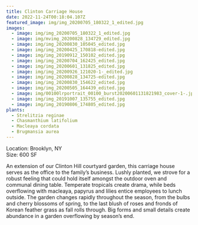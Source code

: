 ```yaml
---
title: Clinton Carriage House
date: 2022-11-24T00:18:04.107Z
featured_image: img/img_20200705_180322_1_edited.jpg
images:
  - image: img/img_20200705_180322_1_edited.jpg
  - image: img/mvimg_20200828_134729_edited.jpg
  - image: img/img_20200830_105045_edited.jpg
  - image: img/img_20200425_170818-edited.jpg
  - image: img/img_20190912_150102_edited.jpg
  - image: img/img_20200704_162425_edited.jpg
  - image: img/img_20200601_131825_edited.jpg
  - image: img/img_20200926_121020-1-_edited.jpg
  - image: img/img_20200828_134725-edited.jpg
  - image: img/img_20200830_154622_edited.jpg
  - image: img/img_20200505_164439_edited.jpg
  - image: img/00100lrportrait_00100_burst20200601131821983_cover-1-.jpg
  - image: img/img_20191007_135755_edited.jpg
  - image: img/img_20190806_174805_edited.jpg
plants:
  - Strelitzia reginae
  - Chasmanthium latifolium
  - Macleaya cordata
  - Brugmansia aurea
---
```

L﻿ocation: Brooklyn, NY\
S﻿ize: 600 SF



An extension of our Clinton Hill courtyard garden, this carriage house serves as the office to the family’s business. Lushly planted, we strove for a robust feeling that could hold itself amongst the outdoor oven and communal dining table. Temperate tropicals create drama, while beds overflowing with macleaya, papyrus and lilies entice employees to lunch outside. The garden changes rapidly throughout the season, from the bulbs and cherry blossoms of spring, to the last blush of roses and fronds of Korean feather grass as fall rolls through. Big forms and small details create abundance in a garden overflowing by season’s end.